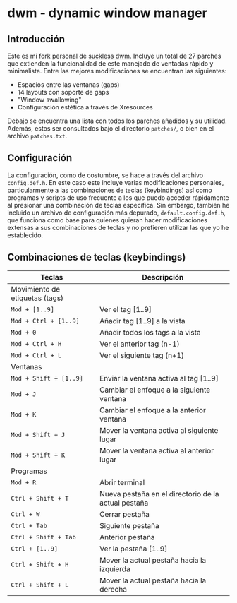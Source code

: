 # dwm - dynamic window manager

## Introducción

Este es mi fork personal de [suckless
dwm](https://dwm.suckless.org/). Incluye un total de 27
parches que extienden la funcionalidad de este manejado de
ventadas rápido y minimalista. Entre las mejores
modificaciones se encuentran las siguientes:

- Espacios entre las ventanas (gaps)
- 14 layouts con soporte de gaps
- "Window swallowing"
- Configuración estética a través de Xresources

Debajo se encuentra una lista con todos los parches añadidos
y su utilidad. Además, estos ser consultados bajo el
directorio `patches/`, o bien en el archivo `patches.txt`.

## Configuración

La configuración, como de costumbre, se hace a través del
archivo `config.def.h`. En este caso este incluye varias
modificaciones personales, particularmente a las
combinaciones de teclas (keybindings) así como programas y
scripts de uso frecuente a los que puedo acceder rápidamente
al presionar una combinación de teclas específica. Sin
embargo, también he incluido un archivo de configuración más
depurado, `default.config.def.h`, que funciona como base
para quienes quieran hacer modificaciones extensas a sus
combinaciones de teclas y no prefieren utilizar las que yo
he establecido.

## Combinaciones de teclas (keybindings)
| Teclas | Descripción |
|--|--|
| Movimiento de etiquetas (tags)||
|`Mod + [1..9]`             |Ver el tag [1..9]|
|`Mod + Ctrl + [1..9]`      |Añadir tag [1..9] a la vista|
|`Mod + 0`                  |Añadir todos los tags a la vista|
|`Mod + Ctrl + H`           |Ver el anterior tag (n-1)|
|`Mod + Ctrl + L`           |Ver el siguiente tag (n+1)|
| Ventanas||
|`Mod + Shift + [1..9]`     |Enviar la ventana activa al tag [1..9]|
|`Mod + J`                  |Cambiar el enfoque a la siguiente ventana|
|`Mod + K`                  |Cambiar el enfoque a la anterior ventana|
|`Mod + Shift + J`          |Mover la ventana activa al siguiente lugar|
|`Mod + Shift + K`          |Mover la ventana activa al anterior lugar|
| Programas||
|`Mod + R`                  |Abrir terminal|
|`Ctrl + Shift + T`         |Nueva pestaña en el directorio de la actual pestaña|
|`Ctrl + W`                 |Cerrar pestaña|
|`Ctrl + Tab`               |Siguiente pestaña|
|`Ctrl + Shift + Tab`       |Anterior pestaña|
|`Ctrl + [1..9]`            |Ver la pestaña [1..9]|
|`Ctrl + Shift + H`         |Mover la actual pestaña hacia la izquierda|
|`Ctrl + Shift + L`         |Mover la actual pestaña hacia la derecha|


